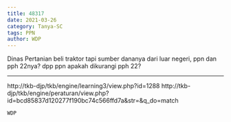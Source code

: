 ```yaml
---
title: 48317
date: 2021-03-26
category: Tanya-SC
tags: PPN
author: WDP
---
```


Dinas Pertanian beli traktor tapi sumber dananya dari luar negeri, ppn dan pph 22nya? dpp ppn apakah dikurangi pph 22?

---

http://tkb-djp/tkb/engine/learning3/view.php?id=1288 http://tkb-djp/tkb/engine/peraturan/view.php?id=bcd85837d120277f190bc74c566ffd7a&str=&q_do=match

`WDP`
